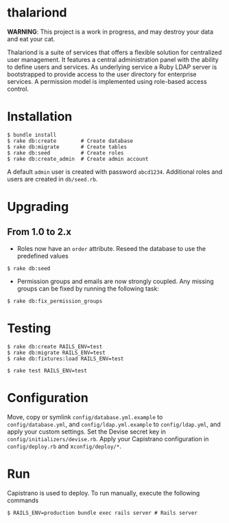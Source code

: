 # thalariond

**WARNING**: This project is a work in progress, and may destroy your data and eat your cat.

Thalariond is a suite of services that offers a flexible solution for centralized user management. It features a central administration panel with the ability to define users and services. As underlying service a Ruby LDAP server is bootstrapped to provide access to the user directory for enterprise services.
A permission model is implemented using role-based access control.

# Installation

```
$ bundle install
$ rake db:create        # Create database
$ rake db:migrate       # Create tables
$ rake db:seed          # Create roles
$ rake db:create_admin  # Create admin account
```

A default `admin` user is created with password `abcd1234`. Additional roles and users are created in `db/seed.rb`.

# Upgrading

## From 1.0 to 2.x

- Roles now have an `order` attribute. Reseed the database to use the predefined values

```
$ rake db:seed
```

- Permission groups and emails are now strongly coupled. Any missing groups can be fixed by running the following task:

```
$ rake db:fix_permission_groups
```


# Testing

```
$ rake db:create RAILS_ENV=test
$ rake db:migrate RAILS_ENV=test
$ rake db:fixtures:load RAILS_ENV=test

$ rake test RAILS_ENV=test
```

# Configuration

Move, copy or symlink `config/database.yml.example` to `config/database.yml`, and `config/ldap.yml.example` to `config/ldap.yml`, and apply your custom settings.
Set the Devise secret key in `config/initializers/devise.rb`. Apply your Capistrano configuration in `config/deploy.rb` and x`config/deploy/*`.

# Run

Capistrano is used to deploy.
To run manually, execute the following commands
```
$ RAILS_ENV=production bundle exec rails server # Rails server
```
